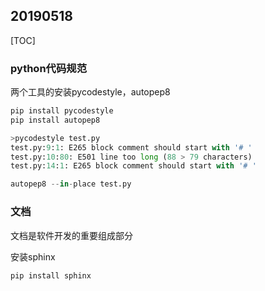 ## 20190518

[TOC]

### python代码规范

两个工具的安装pycodestyle，autopep8

```python
pip install pycodestyle
pip install autopep8

>pycodestyle test.py
test.py:9:1: E265 block comment should start with '# '
test.py:10:80: E501 line too long (88 > 79 characters)
test.py:14:1: E265 block comment should start with '# '

autopep8 --in-place test.py
```



### 文档

文档是软件开发的重要组成部分

安装sphinx

```
pip install sphinx
```